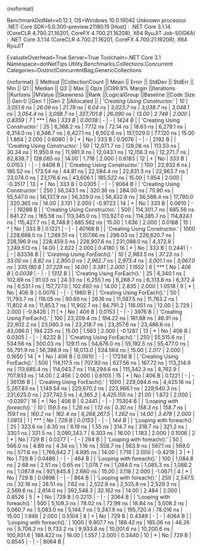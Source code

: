 {noformat}

BenchmarkDotNet=v0.12.1, OS=Windows 10.0.19042
Unknown processor
.NET Core SDK=5.0.300-preview.21180.15
  [Host]     : .NET Core 3.1.14 (CoreCLR 4.700.21.16201, CoreFX 4.700.21.16208), X64 RyuJIT
  Job-SOGKAI : .NET Core 3.1.14 (CoreCLR 4.700.21.16201, CoreFX 4.700.21.16208), X64 RyuJIT

EvaluateOverhead=True  Server=True  Toolchain=.NET Core 3.1  
Namespace=dotNetTips.Utility.Benchmarks.Collections.Concurrent  Categories=DistinctConcurrentBag,GenericCollections  

{noformat}
||                       Method ||CollectionCount ||        Mean ||      Error ||     StdDev ||     StdErr ||         Min ||          Q1 ||      Median ||          Q3 ||         Max ||       Op/s ||CI99.9% Margin ||Iterations ||Kurtosis ||MValue ||Skewness ||Rank ||LogicalGroup ||Baseline ||Code Size || Gen 0 ||Gen 1 ||Gen 2 ||Allocated ||
| *'Creating Using Constructor.'* |              *10* |   *3,051.6 ns* |    *26.09 ns* |    *21.79 ns* |     *6.04 ns* |   *3,023.7 ns* |   *3,038.7 ns* |   *3,048.1 ns* |   *3,054.4 ns* |   *3,098.7 ns* |   *327,701.8* |      *26.090 ns* |      *13.00* |    *2.748* |  *2.000* |   *0.8359* |    *7* |            *** |       *No* |     *333 B* | *0.0038* |     *-* |     *-* |    *1424 B* |
| 'Creating Using Constructor.' |              25 |   6,368.2 ns |    77.12 ns |    72.14 ns |    18.63 ns |   6,279.1 ns |   6,314.0 ns |   6,346.7 ns |   6,427.1 ns |   6,502.6 ns |   157,029.0 |      77.120 ns |      15.00 |    1.864 |  2.000 |   0.6080 |    9 |            * |       No |     333 B | 0.0076 |     - |     - |    2192 B |
| 'Creating Using Constructor.' |              50 |  12,071.7 ns |   128.06 ns |   113.53 ns |    30.34 ns |  11,950.9 ns |  11,981.9 ns |  12,043.1 ns |  12,156.3 ns |  12,271.7 ns |    82,838.7 |     128.065 ns |      14.00 |    1.716 |  2.000 |   0.6183 |   12 |            * |       No |     333 B | 0.0153 |     - |     - |    4408 B |
| 'Creating Using Constructor.' |             100 |  22,932.6 ns |   185.52 ns |   173.54 ns |    44.81 ns |  22,584.4 ns |  22,831.3 ns |  22,963.7 ns |  23,074.0 ns |  23,176.6 ns |    43,606.1 |     185.522 ns |      15.00 |    1.954 |  2.000 |  -0.3517 |   13 |            * |       No |     333 B | 0.0305 |     - |     - |    9064 B |
| 'Creating Using Constructor.' |             250 |  56,243.1 ns |   320.36 ns |   284.00 ns |    75.90 ns |  55,547.0 ns |  56,137.9 ns |  56,329.0 ns |  56,432.6 ns |  56,586.4 ns |    17,780.0 |     320.365 ns |      14.00 |    3.131 |  2.000 |  -0.9723 |   14 |            * |       No |     333 B | 0.0610 |     - |     - |   19288 B |
| 'Creating Using Constructor.' |             500 | 114,301.7 ns |   685.56 ns |   641.27 ns |   165.58 ns | 113,345.0 ns | 113,827.0 ns | 114,385.7 ns | 114,824.1 ns | 115,427.7 ns |     8,748.8 |     685.562 ns |      15.00 |    1.636 |  2.000 |   0.0168 |   15 |            * |       No |     333 B | 0.1221 |     - |     - |   40168 B |
| 'Creating Using Constructor.' |            1000 | 228,688.0 ns | 1,249.51 ns | 1,107.66 ns |   296.03 ns | 226,620.7 ns | 228,196.9 ns | 228,459.5 ns | 228,907.6 ns | 231,088.0 ns |     4,372.8 |   1,249.513 ns |      14.00 |    2.822 |  2.000 |   0.4180 |   16 |            * |       No |     333 B | 0.2441 |     - |     - |   83336 B |
|   *'Creating Using ForEach().'* |              *10* |   *2,983.5 ns* |    *37.23 ns* |    *33.00 ns* |     *8.82 ns* |   *2,950.0 ns* |   *2,962.7 ns* |   *2,973.4 ns* |   *3,001.1 ns* |   *3,067.0 ns* |   *335,180.8* |      *37.229 ns* |      *14.00* |    *3.381* |  *2.000* |   *1.1552* |    *6* |            *** |       *No* |     *406 B* | *0.0038* |     *-* |     *-* |    *1312 B* |
|   'Creating Using ForEach().' |              25 |   6,340.1 ns |   102.69 ns |    91.03 ns |    24.33 ns |   6,255.1 ns |   6,268.7 ns |   6,313.8 ns |   6,372.4 ns |   6,531.1 ns |   157,727.0 |     102.692 ns |      14.00 |    2.835 |  2.000 |   1.0518 |    9 |            * |       No |     406 B | 0.0076 |     - |     - |    1960 B |
|   'Creating Using ForEach().' |              50 |  11,793.7 ns |   116.05 ns |    90.60 ns |    26.16 ns |  11,587.5 ns |  11,763.2 ns |  11,802.4 ns |  11,853.7 ns |  11,902.7 ns |    84,791.2 |     116.051 ns |      12.00 |    2.729 |  2.000 |  -0.8426 |   11 |            * |       No |     406 B | 0.0153 |     - |     - |    3976 B |
|   'Creating Using ForEach().' |             100 |  23,209.4 ns |   194.22 ns |   181.68 ns |    46.91 ns |  22,902.2 ns |  23,060.3 ns |  23,218.7 ns |  23,357.6 ns |  23,486.6 ns |    43,086.0 |     194.225 ns |      15.00 |    1.563 |  2.000 |  -0.1287 |   13 |            * |       No |     406 B | 0.0305 |     - |     - |    8232 B |
|   'Creating Using ForEach().' |             250 |  55,515.6 ns |   534.56 ns |   500.03 ns |   129.11 ns |  54,676.0 ns |  55,192.5 ns |  55,477.0 ns |  55,791.9 ns |  56,398.9 ns |    18,013.0 |     534.564 ns |      15.00 |    2.017 |  2.000 |   0.1650 |   14 |            * |       No |     406 B | 0.0610 |     - |     - |   17256 B |
|   'Creating Using ForEach().' |             500 | 114,117.5 ns |   707.93 ns |   627.56 ns |   167.72 ns | 113,214.9 ns | 113,685.4 ns | 114,043.7 ns | 114,294.6 ns | 115,342.3 ns |     8,762.9 |     707.933 ns |      14.00 |    2.456 |  2.000 |   0.6103 |   15 |            * |       No |     406 B | 0.1221 |     - |     - |   36136 B |
|   'Creating Using ForEach().' |            1000 | 229,084.6 ns | 4,425.16 ns | 5,267.83 ns | 1,149.54 ns | 220,670.2 ns | 223,966.1 ns | 229,640.3 ns | 231,625.0 ns | 237,742.5 ns |     4,365.2 |   4,425.155 ns |      21.00 |    1.872 |  2.000 |  -0.0397 |   16 |            * |       No |     406 B | 0.2441 |     - |     - |   75304 B |
|     *'Looping with foreach().'* |              *10* |     *159.5 ns* |     *1.26 ns* |     *1.12 ns* |     *0.30 ns* |     *158.3 ns* |     *158.7 ns* |     *159.1 ns* |     *160.2 ns* |     *162.4 ns* | *6,268,267.5* |       *1.262 ns* |      *14.00* |    *3.478* |  *2.000* |   *1.0813* |    *1* |            *** |       *No* |     *729 B* | *0.0153* |     *-* |     *-* |     *144 B* |
|     'Looping with foreach().' |              25 |     323.6 ns |     6.30 ns |     6.19 ns |     1.55 ns |     314.7 ns |     318.7 ns |     321.2 ns |     330.1 ns |     331.5 ns | 3,090,343.7 |       6.303 ns |      16.00 |    1.183 |  2.000 |   0.1006 |    2 |            * |       No |     729 B | 0.0277 |     - |     - |     264 B |
|     'Looping with foreach().' |              50 |     566.0 ns |     4.89 ns |     4.34 ns |     1.16 ns |     558.7 ns |     563.9 ns |     567.1 ns |     569.0 ns |     571.6 ns | 1,766,642.7 |       4.895 ns |      14.00 |    1.718 |  2.000 |  -0.4219 |    3 |            * |       No |     729 B | 0.0486 |     - |     - |     464 B |
|     'Looping with foreach().' |             100 |   1,084.8 ns |     2.68 ns |     2.51 ns |     0.65 ns |   1,078.7 ns |   1,084.0 ns |   1,085.3 ns |   1,086.2 ns |   1,087.8 ns |   921,845.8 |       2.680 ns |      15.00 |    3.118 |  2.000 |  -1.0671 |    4 |            * |       No |     729 B | 0.0896 |     - |     - |     864 B |
|     'Looping with foreach().' |             250 |   2,547.5 ns |    32.16 ns |    28.51 ns |     7.62 ns |   2,522.8 ns |   2,525.8 ns |   2,529.3 ns |   2,569.6 ns |   2,614.0 ns |   392,548.3 |      32.162 ns |      14.00 |    2.484 |  2.000 |   0.8526 |    5 |            * |       No |     729 B | 0.2213 |     - |     - |    2064 B |
|     'Looping with foreach().' |             500 |   5,109.3 ns |    78.02 ns |    72.98 ns |    18.84 ns |   5,008.2 ns |   5,060.7 ns |   5,083.0 ns |   5,144.7 ns |   5,247.9 ns |   195,720.4 |      78.016 ns |      15.00 |    1.946 |  2.000 |   0.5104 |    8 |            * |       No |     729 B | 0.4349 |     - |     - |    4064 B |
|     'Looping with foreach().' |            1000 |   9,907.7 ns |   188.42 ns |   185.06 ns |    46.26 ns |   9,706.2 ns |   9,733.2 ns |   9,933.8 ns |  10,001.6 ns |  10,200.6 ns |   100,931.6 |     188.422 ns |      16.00 |    1.557 |  2.000 |   0.3440 |   10 |            * |       No |     729 B | 0.8545 |     - |     - |    8064 B |

